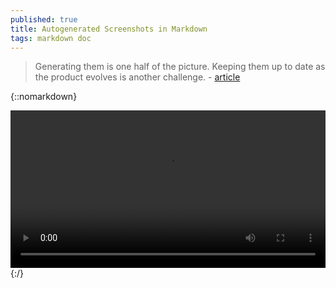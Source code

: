 ```yaml
---
published: true
title: Autogenerated Screenshots in Markdown
tags: markdown doc
---
```

> Generating them is one half of the picture. Keeping them up to date as the product evolves is another challenge. - [article](https://nicolodavis.com/blog/autogenerating-screenshots/)

{::nomarkdown}
<div class="myvideo">
   <video  style="display:block; width:100%; height:auto;" autoplay controls loop="loop">
       <source src="https://nicolodavis.com/autogenerate-screenshot.mp4"  type="video/mp4"  />
   </video>
</div>
{:/}


